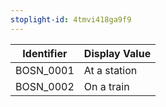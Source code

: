 ```yaml
---
stoplight-id: 4tmvi418ga9f9
---
```


Identifier  |  Display Value
------------|---------------
BOSN_0001   |  At a station
BOSN_0002   |  On a train